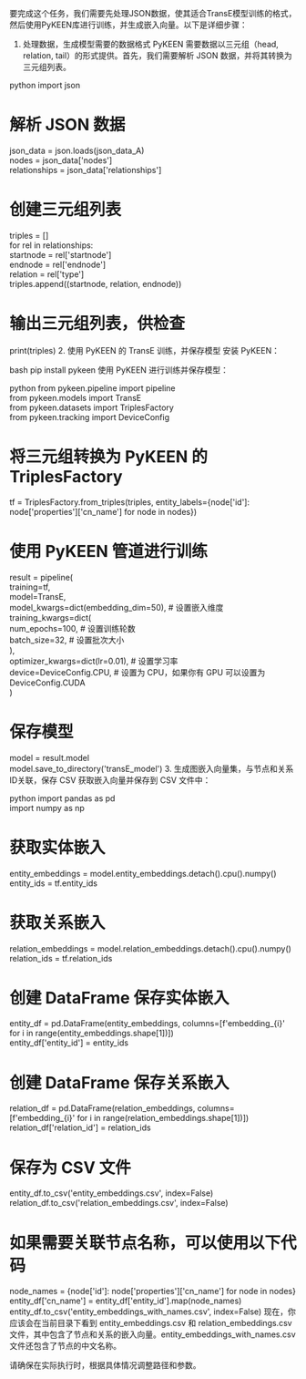 要完成这个任务，我们需要先处理JSON数据，使其适合TransE模型训练的格式，然后使用PyKEEN库进行训练，并生成嵌入向量。以下是详细步骤：

1. 处理数据，生成模型需要的数据格式
PyKEEN 需要数据以三元组（head, relation, tail）的形式提供。首先，我们需要解析 JSON 数据，并将其转换为三元组列表。

python
import json  
  
# 解析 JSON 数据  
json_data = json.loads(json_data_A)  
nodes = json_data['nodes']  
relationships = json_data['relationships']  
  
# 创建三元组列表  
triples = []  
for rel in relationships:  
    startnode = rel['startnode']  
    endnode = rel['endnode']  
    relation = rel['type']  
    triples.append((startnode, relation, endnode))  
  
# 输出三元组列表，供检查  
print(triples)
2. 使用 PyKEEN 的 TransE 训练，并保存模型
安装 PyKEEN：

bash
pip install pykeen
使用 PyKEEN 进行训练并保存模型：

python
from pykeen.pipeline import pipeline  
from pykeen.models import TransE  
from pykeen.datasets import TriplesFactory  
from pykeen.tracking import DeviceConfig  
  
# 将三元组转换为 PyKEEN 的 TriplesFactory  
tf = TriplesFactory.from_triples(triples, entity_labels={node['id']: node['properties']['cn_name'] for node in nodes})  
  
# 使用 PyKEEN 管道进行训练  
result = pipeline(  
    training=tf,  
    model=TransE,  
    model_kwargs=dict(embedding_dim=50),  # 设置嵌入维度  
    training_kwargs=dict(  
        num_epochs=100,  # 设置训练轮数  
        batch_size=32,  # 设置批次大小  
    ),  
    optimizer_kwargs=dict(lr=0.01),  # 设置学习率  
    device=DeviceConfig.CPU,  # 设置为 CPU，如果你有 GPU 可以设置为 DeviceConfig.CUDA  
)  
  
# 保存模型  
model = result.model  
model.save_to_directory('transE_model')
3. 生成图嵌入向量集，与节点和关系ID关联，保存 CSV
获取嵌入向量并保存到 CSV 文件中：

python
import pandas as pd  
import numpy as np  
  
# 获取实体嵌入  
entity_embeddings = model.entity_embeddings.detach().cpu().numpy()  
entity_ids = tf.entity_ids  
  
# 获取关系嵌入  
relation_embeddings = model.relation_embeddings.detach().cpu().numpy()  
relation_ids = tf.relation_ids  
  
# 创建 DataFrame 保存实体嵌入  
entity_df = pd.DataFrame(entity_embeddings, columns=[f'embedding_{i}' for i in range(entity_embeddings.shape[1])])  
entity_df['entity_id'] = entity_ids  
  
# 创建 DataFrame 保存关系嵌入  
relation_df = pd.DataFrame(relation_embeddings, columns=[f'embedding_{i}' for i in range(relation_embeddings.shape[1])])  
relation_df['relation_id'] = relation_ids  
  
# 保存为 CSV 文件  
entity_df.to_csv('entity_embeddings.csv', index=False)  
relation_df.to_csv('relation_embeddings.csv', index=False)  
  
# 如果需要关联节点名称，可以使用以下代码  
node_names = {node['id']: node['properties']['cn_name'] for node in nodes}  
entity_df['cn_name'] = entity_df['entity_id'].map(node_names)  
entity_df.to_csv('entity_embeddings_with_names.csv', index=False)
现在，你应该会在当前目录下看到 entity_embeddings.csv 和 relation_embeddings.csv 文件，其中包含了节点和关系的嵌入向量。entity_embeddings_with_names.csv 文件还包含了节点的中文名称。

请确保在实际执行时，根据具体情况调整路径和参数。
